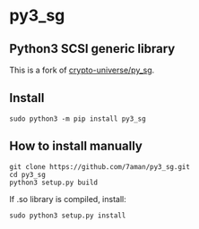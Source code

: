 # py3_sg

## Python3 SCSI generic library  

This is a fork of [crypto-universe/py_sg](https://github.com/crypto-universe/py_sg).  


## Install

```shell
sudo python3 -m pip install py3_sg
```


## How to install manually

```shell
git clone https://github.com/7aman/py3_sg.git
cd py3_sg
python3 setup.py build
```
If .so library is compiled, install:
```shell
sudo python3 setup.py install
```
